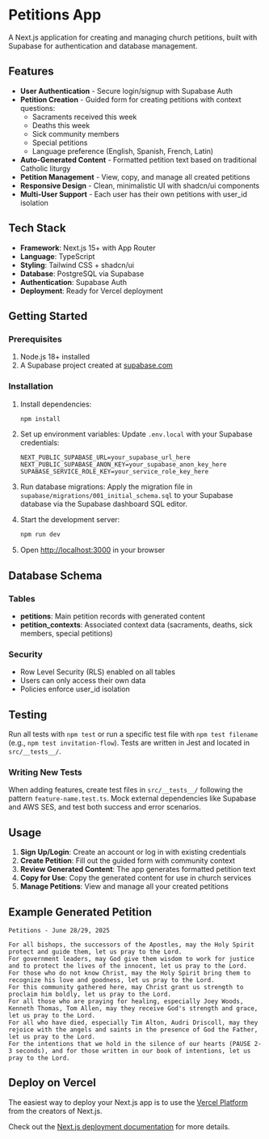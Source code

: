 # Petitions App

A Next.js application for creating and managing church petitions, built with Supabase for authentication and database management.

## Features

- **User Authentication** - Secure login/signup with Supabase Auth
- **Petition Creation** - Guided form for creating petitions with context questions:
  - Sacraments received this week
  - Deaths this week
  - Sick community members
  - Special petitions
  - Language preference (English, Spanish, French, Latin)
- **Auto-Generated Content** - Formatted petition text based on traditional Catholic liturgy
- **Petition Management** - View, copy, and manage all created petitions
- **Responsive Design** - Clean, minimalistic UI with shadcn/ui components
- **Multi-User Support** - Each user has their own petitions with user_id isolation

## Tech Stack

- **Framework**: Next.js 15+ with App Router
- **Language**: TypeScript
- **Styling**: Tailwind CSS + shadcn/ui
- **Database**: PostgreSQL via Supabase
- **Authentication**: Supabase Auth
- **Deployment**: Ready for Vercel deployment

## Getting Started

### Prerequisites

1. Node.js 18+ installed
2. A Supabase project created at [supabase.com](https://supabase.com)

### Installation

1. Install dependencies:
   ```bash
   npm install
   ```

2. Set up environment variables:
   Update `.env.local` with your Supabase credentials:
   ```env
   NEXT_PUBLIC_SUPABASE_URL=your_supabase_url_here
   NEXT_PUBLIC_SUPABASE_ANON_KEY=your_supabase_anon_key_here
   SUPABASE_SERVICE_ROLE_KEY=your_service_role_key_here
   ```

3. Run database migrations:
   Apply the migration file in `supabase/migrations/001_initial_schema.sql` to your Supabase database via the Supabase dashboard SQL editor.

4. Start the development server:
   ```bash
   npm run dev
   ```

5. Open [http://localhost:3000](http://localhost:3000) in your browser

## Database Schema

### Tables

- **petitions**: Main petition records with generated content
- **petition_contexts**: Associated context data (sacraments, deaths, sick members, special petitions)

### Security

- Row Level Security (RLS) enabled on all tables
- Users can only access their own data
- Policies enforce user_id isolation

## Testing

Run all tests with `npm test` or run a specific test file with `npm test filename` (e.g., `npm test invitation-flow`). Tests are written in Jest and located in `src/__tests__/`.

### Writing New Tests

When adding features, create test files in `src/__tests__/` following the pattern `feature-name.test.ts`. Mock external dependencies like Supabase and AWS SES, and test both success and error scenarios.

## Usage

1. **Sign Up/Login**: Create an account or log in with existing credentials
2. **Create Petition**: Fill out the guided form with community context
3. **Review Generated Content**: The app generates formatted petition text
4. **Copy for Use**: Copy the generated content for use in church services
5. **Manage Petitions**: View and manage all your created petitions

## Example Generated Petition

```
Petitions - June 28/29, 2025

For all bishops, the successors of the Apostles, may the Holy Spirit protect and guide them, let us pray to the Lord.
For government leaders, may God give them wisdom to work for justice and to protect the lives of the innocent, let us pray to the Lord.
For those who do not know Christ, may the Holy Spirit bring them to recognize his love and goodness, let us pray to the Lord.
For this community gathered here, may Christ grant us strength to proclaim him boldly, let us pray to the Lord.
For all those who are praying for healing, especially Joey Woods, Kenneth Thomas, Tom Allen, may they receive God's strength and grace, let us pray to the Lord.
For all who have died, especially Tim Alton, Audri Driscoll, may they rejoice with the angels and saints in the presence of God the Father, let us pray to the Lord.
For the intentions that we hold in the silence of our hearts (PAUSE 2-3 seconds), and for those written in our book of intentions, let us pray to the Lord.
```

## Deploy on Vercel

The easiest way to deploy your Next.js app is to use the [Vercel Platform](https://vercel.com/new?utm_medium=default-template&filter=next.js&utm_source=create-next-app&utm_campaign=create-next-app-readme) from the creators of Next.js.

Check out the [Next.js deployment documentation](https://nextjs.org/docs/app/building-your-application/deploying) for more details.
